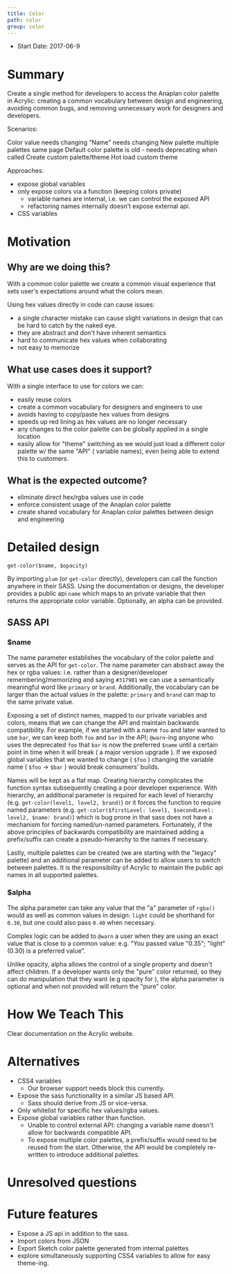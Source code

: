 ```yaml
---
title: Color
path: color
group: color
---
```


- Start Date: 2017-06-9

# Summary

Create a single method for developers to access the Anaplan color palette in Acrylic:
creating a common vocabulary between design and engineering, avoiding common
bugs, and removing unnecessary work for designers and developers.

Scenarios:

Color value needs changing
“Name” needs changing
New palette
multiple palettes same page
Default color palette is old - needs deprecating when called
Create custom palette/theme
Hot load custom theme

Approaches:

- expose global variables
- only expose colors via a function (keeping colors private)
  - variable names are internal, i.e. we can control the exposed API
  - refactoring names internally doesn’t expose external api.
- CSS variables

# Motivation

## Why are we doing this?

With a common color palette we create a common visual experience that sets
user's expectations around what the colors mean.

Using hex values directly in code can cause issues:

- a single character mistake can cause slight variations in design that can be hard to catch by the naked eye.
- they are abstract and don't have inherent semantics
- hard to communicate hex values when collaborating
- not easy to memorize

## What use cases does it support?

With a single interface to use for colors we can:

- easily reuse colors
- create a common vocabulary for designers and engineers to use
- avoids having to copy/paste hex values from designs
- speeds up red lining as hex values are no longer necessary
- any changes to the color palette can be globally applied in a single location
- easily allow for "theme" switching as we would just load a different color palette w/ the same "API" ( variable names), even being able to extend this to customers.

## What is the expected outcome?

- eliminate direct hex/rgba values use in code
- enforce consistent usage of the Anaplan color palette
- create shared vocabulary for Anaplan color palettes between design and engineering

# Detailed design

`get-color($name, $opacity)`

By importing `plum` (or `get-color` directly), developers can call the function anywhere in their SASS. Using the documentation or designs, the developer provides a public api `name` which maps to an private variable that then returns the appropriate color variable. Optionally, an alpha can be provided.

## SASS API

### \$name

The name parameter establishes the vocabulary of the color palette and serves as the API for `get-color`. The name parameter can abstract away the hex or rgba values: i.e. rather than a designer/developer remembering/memorizing and saying `#3179B1` we can use a semantically meaningful word like `primary` or `brand`. Additionally, the vocabulary can be larger than the actual values in the palette: `primary` and `brand` can map to the same private value.

Exposing a set of distinct names, mapped to our private variables and colors, means that we can change the API and maintain backwards compatibility. For example, if we started with a name `foo` and later wanted to use `bar`, we can keep both `foo` and `bar` in the API; `@warn`-ing anyone who uses the deprecated `foo` that `bar` is now the preferred `$name` until a certain point in time when it will break ( a major version upgrade ). If we exposed global variables that we wanted to change ( `$foo` ) changing the variable name ( `$foo` -> `$bar` ) would break consumers' builds.

Names will be kept as a flat map. Creating hierarchy complicates the function syntax subsequently creating a poor developer experience. With hierarchy, an additional parameter is required for each level of hierarchy (e.g. `get-color(level1, level2, brand)`) or it forces the function to require named parameters (e.g. `get-color($firstLevel: level1, $secondLevel: level2, $name: brand)`) which is bug prone in that sass does not have a mechanism for forcing named/un-named parameters. Fortunately, if the above principles of backwards compatibility are maintained adding a prefix/suffix can create a pseudo-hierarchy to the names if necessary.

Lastly, multiple palettes can be created (we are starting with the "legacy" palette) and an additional parameter can be added to allow users to switch between palettes. It is the responsibility of Acrylic to maintain the public api names in all supported palettes.

### \$alpha

The alpha parameter can take any value that the "a" parameter of `rgba()` would as well as common values in design: `light` could be shorthand for `0.30`, but one could also pass `0.40` when necessary.

Complex logic can be added to `@warn` a user when they are using an exact value that is close to a common value: e.g. "You passed value "0.35"; "light" (0.30) is a preferred value".

Unlike opacity, alpha allows the control of a single property and doesn't affect children. If a developer wants only the "pure" color returned, so they can do manipulation that they want (e.g opacity for ), the alpha parameter is optional and when not provided will return the "pure" color.

# How We Teach This

Clear documentation on the Acrylic website.

# Alternatives

- CSS4 variables
  - Our browser support needs block this currently.
- Expose the sass functionality in a similar JS based API.
  - Sass should derive from JS or vice-versa.
- Only whitelist for specific hex values/rgba values.
- Expose global variables rather than function.
  - Unable to control external API: changing a variable name doesn't allow for backwards compatible API.
  - To expose multiple color palettes, a prefix/suffix would need to be reused from the start. Otherwise, the API would be completely re-written to introduce additional palettes.

# Unresolved questions

# Future features

- Expose a JS api in addition to the sass.
- Import colors from JSON
- Export Sketch color palette generated from internal palettes
- explore simultaneously supporting CSS4 variables to allow for easy theme-ing.
